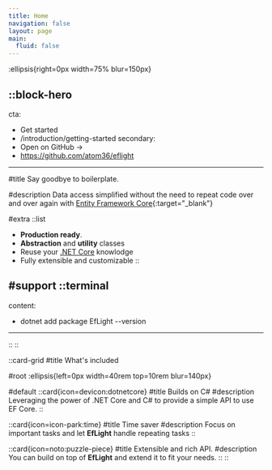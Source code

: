 ```yaml
---
title: Home
navigation: false
layout: page
main:
  fluid: false
---
```


:ellipsis{right=0px width=75% blur=150px}

::block-hero
---
cta:
  - Get started
  - /introduction/getting-started
secondary:
  - Open on GitHub →
  - https://github.com/atom36/eflight
---

#title
Say goodbye to boilerplate.

#description
Data access simplified without the need to repeat code over and over again with [Entity Framework Core](https://learn.microsoft.com/en-us/aspnet/entity-framework){:target="_blank"}

#extra
  ::list
  - **Production ready**.
  - **Abstraction** and **utility** classes
  - Reuse your [.NET Core](https://dotnet.microsoft.com/en-us/download) knowlodge
  - Fully extensible and customizable
  ::

#support
  ::terminal
  ---
  content:
  - dotnet add package EfLight --version <choosen version>
  ---
  ::
::

::card-grid
#title
What's included

#root
:ellipsis{left=0px width=40rem top=10rem blur=140px}

#default
  ::card{icon=devicon:dotnetcore}
  #title
  Builds on C#
  #description
  Leveraging the power of .NET Core and C# to provide a simple API to use EF Core.
  ::

  ::card{icon=icon-park:time}
  #title
  Time saver
  #description
  Focus on important tasks and let **EfLight** handle repeating tasks
  ::

  ::card{icon=noto:puzzle-piece}
  #title
  Extensible and rich API.
  #description
  You can build on top of **EfLight** and extend it to fit your needs.
  ::
::
